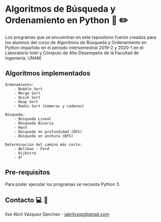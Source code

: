 # Algoritmos de Búsqueda y Ordenamiento en Python :school_satchel: :pencil2:
Los programas que se encuentran en este repositorio fueron creados para los alumnos del curso de Algoritmos de Búsqueda y  Ordenamiento en Python impartido en el periodo intersemestral 2019-2 y 2020-1 en el Laboratorio Intel y Cómputo de Alto Desempeño de la Facultad de Ingeniería, UNAM.

## Algoritmos implementados
	Ordenamiento:
		- Bubble Sort
		- Merge Sort
		- Quick Sort
		- Heap Sort
		- Radix Sort (números y cadenas)

	Búsqueda:
		- Búsqueda Lineal
		- Búsqueda Binaria
		- Hash
		- Búsqueda en profundidad (DFS)
		- Búsqueda en anchura (BFS)

	Determinación del camino más corto:
		- Bellman - Ford
		- Dijkstra
		- A*

## Pre-requisitos
Para poder ejecutar los programas se necesita Python 3.

## Contacto :computer: :email:
Ilse Abril Vázquez Sánchez - iabrilvzqz@gmail.com
